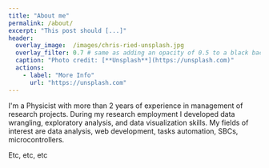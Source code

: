 ```yaml
---
title: "About me"
permalink: /about/
excerpt: "This post should [...]"
header:
  overlay_image:  /images/chris-ried-unsplash.jpg
  overlay_filter: 0.7 # same as adding an opacity of 0.5 to a black background
  caption: "Photo credit: [**Unsplash**](https://unsplash.com)"
  actions:
    - label: "More Info"
      url: "https://unsplash.com"
---
```


I'm a Physicist with more than 2 years of experience in management of research projects. During my research employment I developed data wrangling, exploratory analysis, and data visualization skills. My fields of interest are data analysis, web development, tasks automation, SBCs, microcontrollers.

Etc, etc, etc

